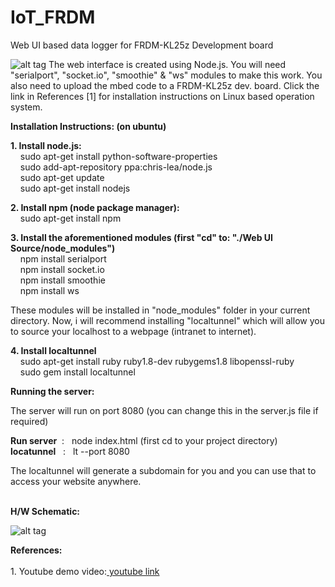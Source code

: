 # IoT_FRDM
Web UI based data logger for FRDM-KL25z Development board

![alt tag](http://s28.postimg.org/tnuwta56l/Screenshot_from_2014_06_29_163046.png)
The web interface is created using Node.js. You will need "serialport", "socket.io", "smoothie" & "ws" modules to make this work. You also need to upload the mbed code to a FRDM-KL25z dev. board. Click the link in References [1] for installation instructions on Linux based operation system.


<b>Installation Instructions: (on ubuntu)</b>

<b>1. Install node.js: </b> <br>
&nbsp;&nbsp;&nbsp;&nbsp;sudo apt-get install python-software-properties <br>
&nbsp;&nbsp;&nbsp;&nbsp;sudo add-apt-repository ppa:chris-lea/node.js  <br>
&nbsp;&nbsp;&nbsp;&nbsp;sudo apt-get update  <br>
&nbsp;&nbsp;&nbsp;&nbsp;sudo apt-get install nodejs <br>

<b>2. Install npm (node package manager):</b> <br>
&nbsp;&nbsp;&nbsp;&nbsp;sudo apt-get install npm

<b>3. Install the aforementioned modules (first "cd" to: "./Web UI Source/node_modules")</b> <br>
&nbsp;&nbsp;&nbsp;&nbsp;npm install serialport  <br>
&nbsp;&nbsp;&nbsp;&nbsp;npm install socket.io  <br>
&nbsp;&nbsp;&nbsp;&nbsp;npm install smoothie  <br>
&nbsp;&nbsp;&nbsp;&nbsp;npm install ws <br>

These modules will be installed in "node_modules" folder in your current directory. Now, i will recommend installing "localtunnel" which will allow you to source your localhost to a webpage (intranet to internet).

<b>4. Install localtunnel</b> <br>
&nbsp;&nbsp;&nbsp;&nbsp;sudo apt-get install ruby ruby1.8-dev rubygems1.8 libopenssl-ruby  <br>
&nbsp;&nbsp;&nbsp;&nbsp;sudo gem install localtunnel  <br>

<b>Running the server:</b>

The server will run on port 8080 (you can change this in the server.js file if required)

<b>Run server</b> &nbsp;:&nbsp;&nbsp;  node index.html  (first cd to your project directory) <br>
<b>locatunnel</b> &nbsp;&nbsp;:&nbsp;&nbsp;  lt --port 8080

The localtunnel will generate a subdomain for you and you can use that to access your website anywhere.


<br>
<b>H/W Schematic: <br></b>

![alt tag](http://s4.postimg.org/hqcygptq5/Schematic_FSL133.png)

<b>References: <br><br></b>
1.</b> Youtube demo video:<a href ="https://www.youtube.com/watch?v=MLR95POeOU4"> youtube link </a>
